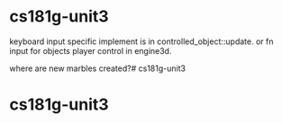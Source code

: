 # cs181g-unit3

keyboard input specific implement is in controlled_object::update. or fn input for objects
player control in engine3d.

where are new marbles created?# cs181g-unit3
# cs181g-unit3
